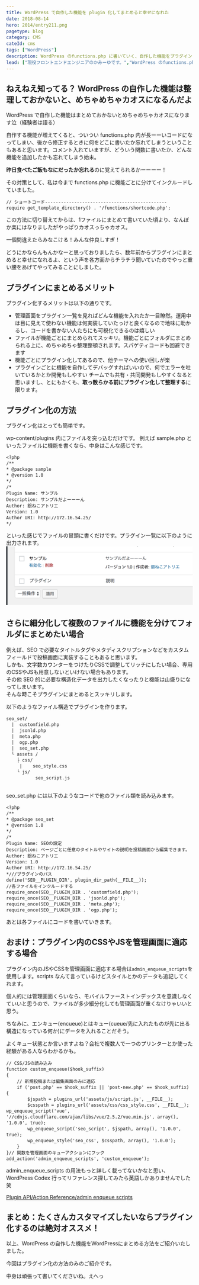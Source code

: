 ```yaml
---
title: WordPress で自作した機能を plugin 化してまとめると幸せになれた
date: 2018-08-14
hero: 2014/entry211.png
pagetype: blog
category: CMS
cateId: cms
tags: ["WordPress"]
description: WordPress のfunctions.php に書いていく、自作した機能をプラグインごとにまとめたらめちゃめちゃ便利だったのでその方法をメモっておきます。
lead: ["現役フロントエンドエンジニアのかみーゆです。","WordPress のfunctions.php に書いていく、自作した機能をプラグインごとにまとめたらめちゃめちゃ便利だったのでその方法をメモっておきます。"]
---
```

## ねえねえ知ってる？ WordPress の自作した機能は整理しておかないと、めちゃめちゃカオスになるんだよ
WordPress で自作した機能はまとめておかないとめちゃめちゃカオスになります泣（経験者は語る）

自作する機能が増えてくると、ついつい functions.php 内が長ーーいコードになってしまい、後から修正するときに何をどこに書いたか忘れてしまうということもあると思います。コメント入れていますが、どういう関数に書いたか、どんな機能を追加したかも忘れてしまう始末。

**昨日食べたご飯もなにだったか忘れる**のに覚えてられるかーーーー！

その対策として、私は今まで functions.php に機能ごとに分けてインクルードしていました。

```
// ショートコード----------------------------------------------
require get_template_directory() . '/functions/shortcode.php';
```

この方法に切り替えてからは、1ファイルにまとめて書いていた頃より、なんぼか楽にはなりましたがやっぱりカオスっちゃカオス。

一個間違えたらみなこける！みんな仲良しすぎ！

どうにかならんもんかなーと思っておりましたら、数年前からプラグインにまとめると幸せになれるよ、という声を各方面からチラチラ聞いていたのでやっと重い腰をあげてやってみることにしました。

## プラグインにまとめるメリット
プラグイン化するメリットは以下の通りです。

* 管理画面をプラグイン一覧を見ればどんな機能を入れたか一目瞭然。運用中は目に見えて使わない機能は何実装していたっけと良くなるので地味に助かるし、コードを書かない人たちにも可視化できるのは嬉しい
* ファイルが機能ごとにまとめられてスッキリ。機能ごとにフォルダにまとめられる上に、めちゃめちゃ整理整頓されます。スパゲティコードも回避できます
* 機能ごとにプラグイン化してあるので、他テーマへの使い回しが楽
* プラグインごとに機能を自作してデバッグすればいいので、何でエラーを吐いているかとか開発もしやすい
チームでも共有・共同開発もしやすくなると思いますし、とにもかくも、**取っ散らかる前にプラグイン化して整理する**に限ります。

## プラグイン化の方法
プラグイン化はとっても簡単です。

wp-content/plugins 内にファイルを突っ込むだけです。
例えば sample.php といったファイルに機能を書くなら、中身はこんな感じです。

```
<?php
/**
* @package sample
* @version 1.0
*/
/*
Plugin Name: サンプル
Description: サンプルだよーーーん
Author: 銀ねこアトリエ
Version: 1.0
Author URI: http://172.16.54.25/
*/
```

といった感じでファイルの冒頭に書くだけです。プラグイン一覧に以下のように出力されます。
![プラグイン一覧に以下](./images/2018/entry283-1.png)

## さらに細分化して複数のファイルに機能を分けてフォルダにまとめたい場合
例えば、SEO で必要なタイトルタグやメタディスクリプションなどをカスタムフィールドで投稿画面に実装することもあると思います。<br>
しかも、文字数カウンターをつけたりCSSで調整してリッチにしたい場合、専用のCSSやJSも用意しないといけない場合もあります。<br>
その他 SEO 的に必要な構造化データを出力したくなったりと機能は山盛りになってしまいます。<br>
そんな時こそプラグインにまとめるとスッキリします。

以下のようなファイル構造でプラグインを作ります。

```
seo_set/
  |  customfield.php
  |  jsonld.php
  |  meta.php
  |  ogp.php
  |  seo_set.php
  └ assets /
    ├ css/
     |    seo_style.css
    └ js/
           seo_script.js


```
seo_set.php には以下のようなコードで他のファイル類を読み込みます。

```
<?php
/**
* @package seo_set
* @version 1.0
*/
/*
Plugin Name: SEOの設定
Description: ページごとに任意のタイトルやサイトの説明を投稿画面から編集できます。
Author: 銀ねこアトリエ
Version: 1.0
Author URI: http://172.16.54.25/
*///プラグインのパス
define('SEO__PLUGIN_DIR', plugin_dir_path(__FILE__));
//各ファイルをインクルードする
require_once(SEO__PLUGIN_DIR . 'customfield.php');
require_once(SEO__PLUGIN_DIR . 'jsonld.php');
require_once(SEO__PLUGIN_DIR . 'meta.php');
require_once(SEO__PLUGIN_DIR . 'ogp.php');
```

あとは各ファイルにコードを書いていきます。

## おまけ：プラグイン内のCSSやJSを管理画面に適応する場合
プラグイン内のJSやCSSを管理画面に適応する場合は`admin_enqueue_scripts`を使用します。scripts なんて言っているけどスタイルとかのデータも追記してくれます。

個人的には管理画面くらいなら、モバイルファーストインデックスを意識しなくていいと思うので、ファイルが多少細分化しても管理画面が重くなけりゃいいと思う。

ちなみに、エンキュー(encueue)とはキュー(cueue/先に入れたものが先に出る構造になっている何か)にデータを入れることだそう。

よくキュー状態とか言いますよね？会社で複数人で一つのプリンターとか使った経験がある人ならわかるかも。

```
// CSS/JSの読み込み
function custom_enqueue($hook_suffix)
{
    // 新規投稿または編集画面のみに適応
    if ('post.php' == $hook_suffix || 'post-new.php' == $hook_suffix) {
        $jspath = plugins_url('assets/js/script.js', __FILE__);
        $csspath = plugins_url('assets/css/css_style.css', __FILE__);        wp_enqueue_script('vue', '//cdnjs.cloudflare.com/ajax/libs/vue/2.5.2/vue.min.js', array(), '1.0.0', true);
        wp_enqueue_script('seo_script', $jspath, array(), '1.0.0', true);
        wp_enqueue_style('seo_css', $csspath, array(), '1.0.0');
    }
}// 関数を管理画面のキューアクションにフック
add_action('admin_enqueue_scripts', 'custom_enqueue');
```
admin_enqueue_scripts の用法もっと詳しく載ってないかなと思い、WordPress Codex 行ってリファレンス探してみたら英語しかありませんでした笑

[Plugin API/Action Reference/admin enqueue scripts](https://codex.wordpress.org/Plugin_API/Action_Reference/admin_enqueue_scripts)

## まとめ：たくさんカスタマイズしたいならプラグイン化するのは絶対オススメ！
以上、WordPress の自作した機能をWordPressにまとめる方法をご紹介いたしました。

今回はプラグイン化の方法のみのご紹介です。

中身は頑張って書いてくださいね。えへっ
